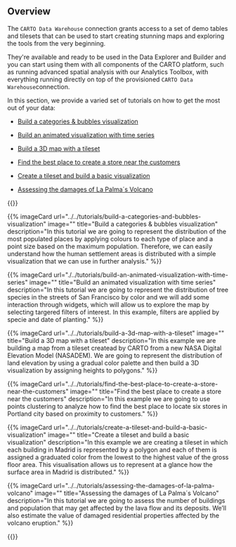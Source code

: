 ## Overview

The `CARTO Data Warehouse` connection grants access to a set of demo tables and tilesets that can be used to start creating stunning maps and exploring the tools from the very beginning. 

They're available and ready to be used in the Data Explorer and Builder and you can start using them with all components of the CARTO platform, such as running advanced spatial analysis with our Analytics Toolbox, with everything running directly on top of the provisioned `CARTO Data Warehouse`connection. 

In this section, we provide a varied set of tutorials on how to get the most out of your data:

- [Build a categories & bubbles visualization](../../tutorials/build-a-categories-and-bubbles-visualization)

- [Build an animated visualization with time series](../../tutorials/build-an-animated-visualization-with-time-series)

- [Build a 3D map with a tileset](../../tutorials/build-a-3d-map-with-a-tileset)

- [Find the best place to create a store near the customers](../../tutorials/find-the-best-place-to-create-a-store-near-the-customers)

- [Create a tileset and build a basic visualization](../../tutorials/create-a-tileset-and-build-a-basic-visualization)

- [Assessing the damages of La Palma´s Volcano](../../tutorials/assessing-the-damages-of-la-palma-volcano)

{{<grid>}}

{{% imageCard url="../../tutorials/build-a-categories-and-bubbles-visualization" image="" title="Build a categories & bubbles visualization" description="In this tutorial we are going to represent the distribution of the most populated places by applying colours to each type of place and a point size based on the maximum population. Therefore, we can easily understand how the human settlement areas is distributed with a simple visualization that we can use in further analysis." %}}

{{% imageCard url="./../tutorials/build-an-animated-visualization-with-time-series" image="" title="Build an animated visualization with time series" description="In this tutorial we are going to represent the distribution of tree species in the streets of San Francisco by color and we will add some interaction through widgets, which will allow us to explore the map by selecting targered filters of interest. In this example, filters are applied by specie and date of planting." %}}

{{% imageCard url="../../tutorials/build-a-3d-map-with-a-tileset" image="" title="Build a 3D map with a tileset" description="In this example we are building a map from a tileset createad by CARTO from a new NASA Digital Elevation Model (NASADEM). We are going to represent the distribution of land elevation by using a gradual color palette and then build a 3D visualization by assigning heights to polygons." %}}

{{% imageCard url="../../tutorials/find-the-best-place-to-create-a-store-near-the-customers" image="" title="Find the best place to create a store near the customers" description="In this example we are going to use points clustering to analyze how to find the best place to locate six stores in Portland city based on proximity to customers." %}}

{{% imageCard url="../../tutorials/create-a-tileset-and-build-a-basic-visualization" image="" title="Create a tileset and build a basic visualization" description="In this example we are creating a tileset in which each building in Madrid is represented by a polygon and each of them is assigned a graduated color from the lowest to the highest value of the gross floor area. This visualisation allows us to represent at a glance how the surface area in Madrid is distributed." %}}

{{% imageCard url="../../tutorials/assessing-the-damages-of-la-palma-volcano" image="" title="Assessing the damages of La Palma´s Volcano" description="In this tutorial we are going to assess the number of buildings and population that may get affected by the lava flow and its deposits. We’ll also estimate the value of damaged residential properties affected by the volcano eruption." %}}

{{</grid>}}
